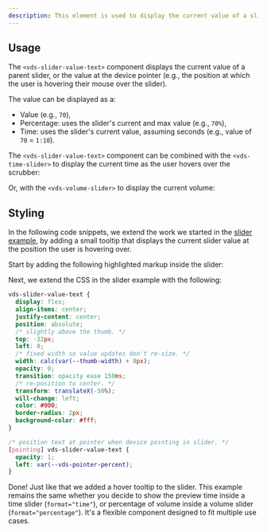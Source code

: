 ```yaml
---
description: This element is used to display the current value of a slider in various formats such as a raw value, percentage, or time.
---
```


## Usage

The `<vds-slider-value-text>` component displays the current value of a parent slider, or the
value at the device pointer (e.g., the position at which the user is hovering their mouse over
the slider).

The value can be displayed as a:

- Value (e.g., `70`),
- Percentage: uses the slider's current and max value (e.g., `70%`),
- Time: uses the slider's current value, assuming seconds (e.g., value of `70` = `1:10`).

<slot name="usage" />

The `<vds-slider-value-text>` component can be combined with the `<vds-time-slider>` to
display the current time as the user hovers over the scrubber:

<slot name="time-slider" />

Or, with the `<vds-volume-slider>` to display the current volume:

<slot name="volume-slider" />

## Styling

In the following code snippets, we extend the work we started in the [slider example](../slider/index.md#example),
by adding a small tooltip that displays the current slider value at the position the user is
hovering over.

Start by adding the following highlighted markup inside the slider:

<slot name="styling" />

Next, we extend the CSS in the slider example with the following:

```css copy
vds-slider-value-text {
  display: flex;
  align-items: center;
  justify-content: center;
  position: absolute;
  /* slightly above the thumb. */
  top: -32px;
  left: 0;
  /* fixed width so value updates don't re-size. */
  width: calc(var(--thumb-width) + 8px);
  opacity: 0;
  transition: opacity ease 150ms;
  /* re-position to center. */
  transform: translateX(-50%);
  will-change: left;
  color: #000;
  border-radius: 2px;
  background-color: #fff;
}

/* position text at pointer when device pointing in slider. */
[pointing] vds-slider-value-text {
  opacity: 1;
  left: var(--vds-pointer-percent);
}
```

Done! Just like that we added a hover tooltip to the slider. This example remains the same whether
you decide to show the preview time inside a time slider (`format="time"`), or percentage of
volume inside a volume slider (`format="percentage"`). It's a flexible component designed to
fit multiple use cases.
